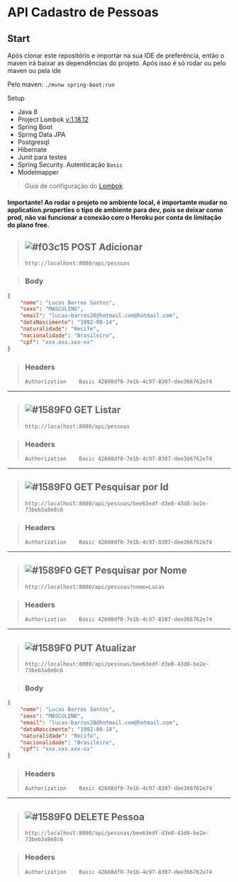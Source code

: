 # API Cadastro de Pessoas

## Start

Após clonar este repositório e importar na sua IDE de preferência, então o maven irá baixar as dependências do projeto. Após isso é só rodar ou pelo maven ou pela ide

Pelo maven: `./mvnw spring-boot:run`

Setup
- Java 8
- Project Lombok [v:1.18.12](https://projectlombok.org/) 
- Spring Boot
- Spring Data JPA
- Postgresql
- Hibernate
- Junit para testes
- Spring Security. Autenticação `Basic`
- Modelmapper


> Guia de configuração do [Lombok](https://dicasdejava.com.br/como-configurar-o-lombok-no-eclipse/)

#### Importante! Ao rodar o projeto no ambiente local, é importamte mudar no application.properties o tipo de ambiente para dev, pois se deixar como prod, não vai funcionar a conexão com o Heroku por conta de limitação do plano free.

> ## ![#f03c15](https://placehold.it/15/fdff49/000000?text=+) POST Adicionar
> `http://localhost:8080/api/pessoas`

> ### Body

```json
{
	"nome": "Lucas Barros Santos", 
	"sexo": "MASCULINO",
	"email": "lucas-barros28@hotmail.com@hotmail.com", 
	"dataNascimento": "1992-08-14",
	"naturalidade": "Recife", 
	"nacionalidade": "Brasileiro", 
	"cpf": "xxx.xxx.xxx-xx"
}
```
> ### Headers
> `Authorization	Basic 42608df0-7e1b-4c97-8307-dee366762e74`

----

> ## ![#1589F0](https://placehold.it/15/3dd200/000000?text=+) GET Listar
> `http://localhost:8080/api/pessoas`

> ### Headers
> `Authorization	Basic 42608df0-7e1b-4c97-8307-dee366762e74`

----

> ## ![#1589F0](https://placehold.it/15/3dd200/000000?text=+) GET Pesquisar por Id
> `http://localhost:8080/api/pessoas/bee63edf-d3e8-43d8-be2e-73beb3a8e8c6`

> ### Headers
> `Authorization	Basic 42608df0-7e1b-4c97-8307-dee366762e74`

----

> ## ![#1589F0](https://placehold.it/15/3dd200/000000?text=+) GET Pesquisar por Nome
> `http://localhost:8080/api/pessoas?nome=Lucas`

> ### Headers
> `Authorization	Basic 42608df0-7e1b-4c97-8307-dee366762e74`

----

> ## ![#1589F0](https://placehold.it/15/1589F0/000000?text=+) PUT Atualizar
> `http://localhost:8080/api/pessoas/bee63edf-d3e8-43d8-be2e-73beb3a8e8c6`

> ### Body

```json
{
	"nome": "Lucas Barros Santos", 
	"sexo": "MASCULINO",
	"email": "lucas-barros28@hotmail.com@hotmail.com", 
	"dataNascimento": "1992-08-14",
	"naturalidade": "Recife", 
	"nacionalidade": "Brasileiro", 
	"cpf": "xxx.xxx.xxx-xx"
}
```
> ### Headers
> `Authorization	Basic 42608df0-7e1b-4c97-8307-dee366762e74`

----

> ## ![#1589F0](https://placehold.it/15/ff0000/000000?text=+) DELETE Pessoa
> `http://localhost:8080/api/pessoas/bee63edf-d3e8-43d8-be2e-73beb3a8e8c6`

> ### Headers
> `Authorization	Basic 42608df0-7e1b-4c97-8307-dee366762e74`
